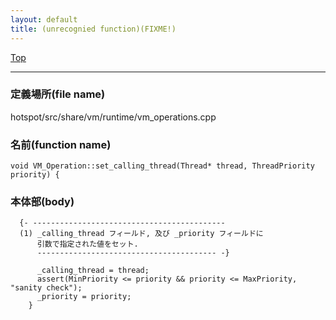 ```yaml
---
layout: default
title: (unrecognied function)(FIXME!)
---
```

[Top](../index.html)

--- 
### 定義場所(file name)
hotspot/src/share/vm/runtime/vm_operations.cpp

### 名前(function name)
```
void VM_Operation::set_calling_thread(Thread* thread, ThreadPriority priority) {
```

### 本体部(body)
```
  {- -------------------------------------------
  (1) _calling_thread フィールド, 及び _priority フィールドに
      引数で指定された値をセット.
      ---------------------------------------- -}

	  _calling_thread = thread;
	  assert(MinPriority <= priority && priority <= MaxPriority, "sanity check");
	  _priority = priority;
	}
	
```


